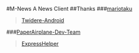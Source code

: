 #M-News
A News Client
##Thanks
###[mariotaku](https://github.com/mariotaku)
>[Twidere-Android](https://github.com/TwidereProject/Twidere-Android)

###[PaperAirplane-Dev-Team](https://github.com/PaperAirplane-Dev-Team)
>[ExpressHelper](https://github.com/PaperAirplane-Dev-Team/ExpressHelper)
